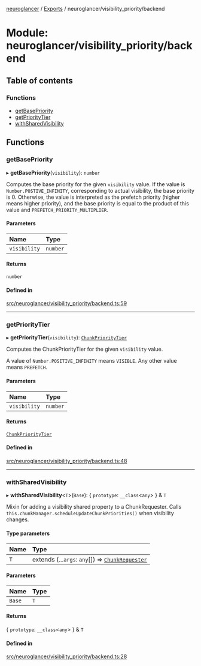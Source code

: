 [neuroglancer](../README.md) / [Exports](../modules.md) / neuroglancer/visibility\_priority/backend

# Module: neuroglancer/visibility\_priority/backend

## Table of contents

### Functions

- [getBasePriority](neuroglancer_visibility_priority_backend.md#getbasepriority)
- [getPriorityTier](neuroglancer_visibility_priority_backend.md#getprioritytier)
- [withSharedVisibility](neuroglancer_visibility_priority_backend.md#withsharedvisibility)

## Functions

### getBasePriority

▸ **getBasePriority**(`visibility`): `number`

Computes the base priority for the given `visibility` value.  If the value is
`Number.POSTIVE_INFINITY`, corresponding to actual visibility, the base priority is 0.
Otherwise, the value is interpreted as the prefetch priority (higher means higher priority), and
the base priority is equal to the product of this value and `PREFETCH_PRIORITY_MULTIPLIER`.

#### Parameters

| Name | Type |
| :------ | :------ |
| `visibility` | `number` |

#### Returns

`number`

#### Defined in

[src/neuroglancer/visibility_priority/backend.ts:59](https://github.com/ActiveBrainAtlas2/neuroglancer/blob/034b457d/src/neuroglancer/visibility_priority/backend.ts#L59)

___

### getPriorityTier

▸ **getPriorityTier**(`visibility`): [`ChunkPriorityTier`](../enums/neuroglancer_chunk_manager_base.ChunkPriorityTier.md)

Computes the ChunkPriorityTier for the given `visibility` value.

A value of `Number.POSITIVE_INFINITY` means `VISIBLE`.  Any other value means `PREFETCH`.

#### Parameters

| Name | Type |
| :------ | :------ |
| `visibility` | `number` |

#### Returns

[`ChunkPriorityTier`](../enums/neuroglancer_chunk_manager_base.ChunkPriorityTier.md)

#### Defined in

[src/neuroglancer/visibility_priority/backend.ts:48](https://github.com/ActiveBrainAtlas2/neuroglancer/blob/034b457d/src/neuroglancer/visibility_priority/backend.ts#L48)

___

### withSharedVisibility

▸ **withSharedVisibility**<`T`\>(`Base`): { `prototype`: `__class`<`any`\>  } & `T`

Mixin for adding a visibility shared property to a ChunkRequester.  Calls
`this.chunkManager.scheduleUpdateChunkPriorities()` when visibility changes.

#### Type parameters

| Name | Type |
| :------ | :------ |
| `T` | extends (...`args`: `any`[]) => [`ChunkRequester`](../interfaces/neuroglancer_chunk_manager_backend.ChunkRequester.md) |

#### Parameters

| Name | Type |
| :------ | :------ |
| `Base` | `T` |

#### Returns

{ `prototype`: `__class`<`any`\>  } & `T`

#### Defined in

[src/neuroglancer/visibility_priority/backend.ts:28](https://github.com/ActiveBrainAtlas2/neuroglancer/blob/034b457d/src/neuroglancer/visibility_priority/backend.ts#L28)
